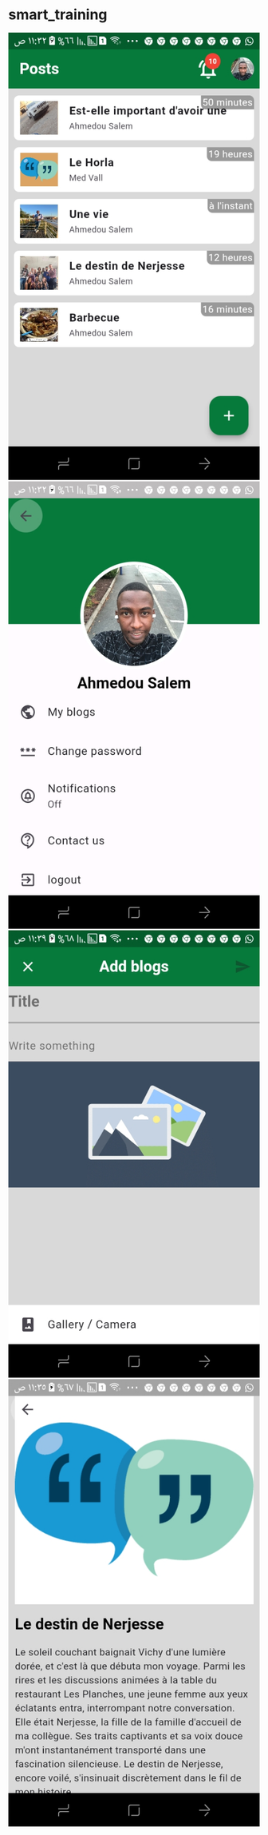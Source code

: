 # smart_training

<img src="demonstration/home.jpg"><img src="demonstration/settings.jpg"><img src="demonstration/add.jpg"><img src="demonstration/details.jpg">
